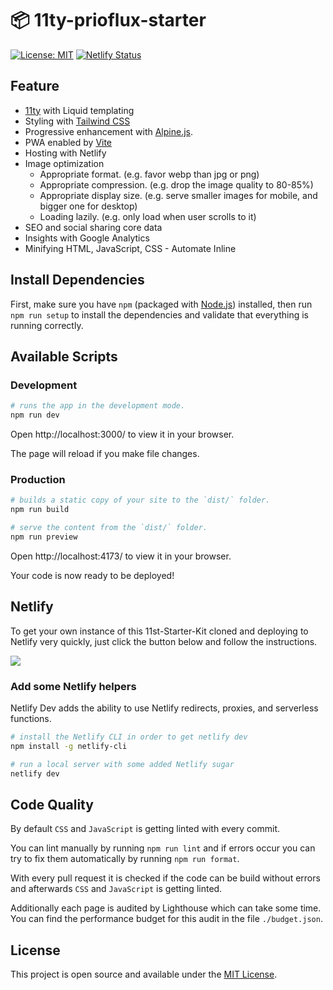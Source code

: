 # 📦 11ty-prioflux-starter

[![License: MIT](https://img.shields.io/badge/License-MIT-blue.svg)](https://opensource.org/licenses/MIT)
[![Netlify Status](https://api.netlify.com/api/v1/badges/ec6da587-72ba-490a-ad4b-167802a9c197/deploy-status)](https://app.netlify.com/sites/11st-starter-kit/deploys)

## Feature
* [11ty](https://www.11ty.dev/) with Liquid templating
* Styling with [Tailwind CSS](https://tailwindcss.com)
* Progressive enhancement with [Alpine.js](https://github.com/alpinejs/alpine/).
* PWA enabled by [Vite](https://vitejs.dev/)
* Hosting with Netlify
* Image optimization
  * Appropriate format. (e.g. favor webp than jpg or png)
  * Appropriate compression. (e.g. drop the image quality to 80-85%)
  * Appropriate display size. (e.g. serve smaller images for mobile, and bigger one for desktop)
  * Loading lazily. (e.g. only load when user scrolls to it)
* SEO and social sharing core data
* Insights with Google Analytics
* Minifying HTML, JavaScript, CSS - Automate Inline 

## Install Dependencies

First, make sure you have `npm` (packaged with
[Node.js](https://nodejs.org)) installed, then run `npm run setup` to install
the dependencies and validate that everything is running correctly.

## Available Scripts

### Development

```bash
# runs the app in the development mode.
npm run dev
```

Open http://localhost:3000/ to view it in your browser.

The page will reload if you make file changes.

### Production

```bash
# builds a static copy of your site to the `dist/` folder.
npm run build
```

```bash
# serve the content from the `dist/` folder.
npm run preview
```

Open http://localhost:4173/ to view it in your browser.

Your code is now ready to be deployed!

## Netlify

To get your own instance of this 11st-Starter-Kit cloned and deploying to
Netlify very quickly, just click the button below and follow the instructions.

[<img src="https://www.netlify.com/img/deploy/button.svg" />](https://app.netlify.com/start/deploy?repository=https://github.com/stefanfrede/11st-starter-kit)

### Add some Netlify helpers

Netlify Dev adds the ability to use Netlify redirects, proxies, and serverless functions.

```bash
# install the Netlify CLI in order to get netlify dev
npm install -g netlify-cli

# run a local server with some added Netlify sugar
netlify dev
```

## Code Quality

By default `CSS` and `JavaScript` is getting linted with every commit.

You can lint manually by running `npm run lint` and if errors occur you can try to fix them automatically by running `npm run format`.

With every pull request it is checked if the code can be build without errors and afterwards `CSS` and `JavaScript` is getting linted.

Additionally each page is audited by Lighthouse which can take some time. You can find the performance budget for this audit in the file `./budget.json`.

## License

This project is open source and available under the [MIT License](LICENSE).
